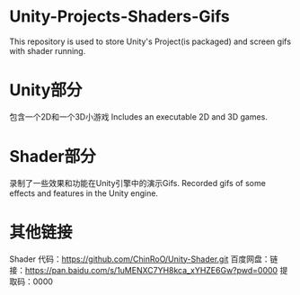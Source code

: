# Unity-Projects-Shaders-Gifs
This repository is used to store Unity's Project(is packaged) and screen gifs with shader running.

# Unity部分
  包含一个2D和一个3D小游戏
  Includes an executable 2D and 3D games.
  
# Shader部分
  录制了一些效果和功能在Unity引擎中的演示Gifs.
  Recorded gifs of some effects and features in the Unity engine.
  
# 其他链接
  Shader 代码：https://github.com/ChinRoO/Unity-Shader.git
  百度网盘：链接：https://pan.baidu.com/s/1uMENXC7YH8kca_xYHZE6Gw?pwd=0000 
    提取码：0000
